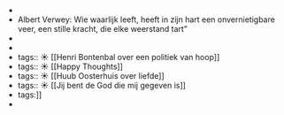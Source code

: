 -
- Albert Verwey: Wie waarlijk leeft, heeft in zijn hart een onvernietigbare veer, een stille kracht, die elke weerstand tart”
-
-
- tags:: ☀️
  [[Henri Bontenbal over een politiek van hoop]]
- tags:: ☀️
  [[Happy Thoughts]]
- tags:: ☀️
  [[Huub Oosterhuis over liefde]]
- tags:: ☀️
  [[Jij bent de God die mij gegeven is]]
- tags:]]
-